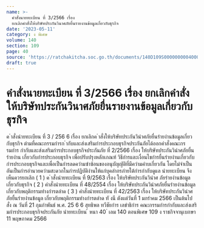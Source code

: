 ```yaml
---
name: >-
  คำสั่งนายทะเบียน ที่ 3/2566 เรื่อง
  ยกเลิกคำสั่งให้บริษัทประกันวินาศภัยยื่นรายงานข้อมูลเกี่ยวกับธุรกิจ
date: '2023-05-11'
category: ง พิเศษ
volume: 140
section: 109
page: 40
source: 'https://ratchakitcha.soc.go.th/documents/140D109S0000000004000.pdf'
draft: true
---
```


# คำสั่งนายทะเบียน ที่ 3/2566 เรื่อง ยกเลิกคำสั่งให้บริษัทประกันวินาศภัยยื่นรายงานข้อมูลเกี่ยวกับธุรกิจ

ค ําสั่งนํายทะเบียน ที่ 3 / 256 6 เรื่อง ยกเลิกค ําสั่งให้บริษัทประกันวินําศภัยยื่นรํายงํานข้อมูลเกี่ยวกับธุรกิจ ตํามที่คณะกรรมกํารก ํากับและส่งเสริมกํารประกอบธุรกิจประกันภัยได้ออกคําสั่งคณะกรรมกําร กํากับและส่งเสริมกํารประกอบธุรกิจประกันภัย ที่ 2/2566 เรื่อง ให้บริษัทประกันวินําศภัยยื่นรํายงําน เกี่ยวกับกํารประกอบธุรกิจ เพื่อปรับปรุงหลักเกณฑ์ วิธีกํารและเงื่อนไขกํารยื่นรํายงํานเกี่ยวกับ กํารประกอบธุรกิจและเพื่อเป็นกํารลดควํามซําซ้อนของอนุบัญญัติที่มีควํามคําบเกี่ยวกัน โดยไม่จําเป็น อันเป็นกํารอํานวยควํามสะดวกในกํารปฏิบัติงํานให้แก่บุคลํากรภํายใต้กํารกํากับดูแล นํายทะเบียน จึงเห็นควรยกเลิก ( 1 ) ค ําสั่งนํายทะเบียน ที่ 9/2563 เรื่อง ให้บริษัทประกันวินําศ ภัยรํายงํานข้อมูลเกี่ยวกับธุรกิจ ( 2 ) คําสั่งนํายทะเบียน ที่ 48/2554 เรื่อง ให้บริษัทประกันวินําศภัยยื่นรํายงํานข้อมูล เกี่ยวกับพฤติกรรมทํางกํารตลําด ( 3 ) คําสั่งนํายทะเบียน ที่ 42/2563 เรื่อง ให้บริษัทประกันวินําศภัยยื่นรํายงํานข้อมูล เกี่ยวกับพฤติกรรมทํางกํารตลําด ทั งนี ตังแต่วันที่ 1 มกรําคม 2566 เป็นต้นไป สั่ง ณ วันที่ 21 กุมภําพันธ์ พ.ศ. 25 6 6 สุทธิพล ทวีชัยกําร เลขําธิกําร คณะกรรมกํารกํากับและส่งเสริมกํารประกอบธุรกิจประกันภัย นํายทะเบียน ้ หนา 40 ่ เลม 140 ตอนพิเศษ 109 ง ราชกิจจานุเบกษา 11 พฤษภาคม 2566

